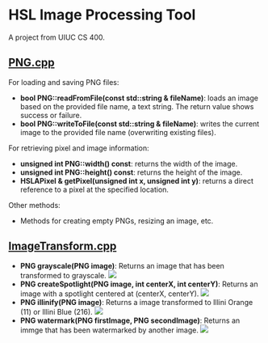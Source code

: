 # HSL Image Processing Tool
A project from UIUC CS 400.

## [PNG.cpp](https://github.com/neekoleung/image-transform-tool/blob/master/uiuc/PNG.cpp)
For loading and saving PNG files:
* __bool PNG::readFromFile(const std::string & fileName)__: loads an image based on the provided
file name, a text string. The return value shows success or failure. 
* __bool PNG::writeToFile(const std::string & fileName)__: writes the current image to the provided
file name (overwriting existing files).

For retrieving pixel and image information:
* __unsigned int PNG::width() const__: returns the width of the image.
* __unsigned int PNG::height() const__: returns the height of the image.
* __HSLAPixel & getPixel(unsigned int x, unsigned int y)__: returns a direct reference to a pixel at
the specified location.

Other methods:
* Methods for creating empty PNGs, resizing an image, etc.

## [ImageTransform.cpp](https://github.com/neekoleung/image-transform-tool/blob/master/ImageTransform.cpp)
* __PNG grayscale(PNG image)__: Returns an image that has been transformed to grayscale.
![](https://res.cloudinary.com/dvrxfispp/image/upload/v1583224387/Github/uiuc-cpp/1_vaxkjw.png)
* __PNG createSpotlight(PNG image, int centerX, int centerY)__: Returns an image with a spotlight centered at (centerX, centerY).
![](https://res.cloudinary.com/dvrxfispp/image/upload/v1583224382/Github/uiuc-cpp/2_p72xiu.png)
* __PNG illinify(PNG image)__: Returns a image transformed to Illini Orange (11) or Illini Blue (216).
![](https://res.cloudinary.com/dvrxfispp/image/upload/v1583224380/Github/uiuc-cpp/3_nmadmi.png)
* __PNG watermark(PNG firstImage, PNG secondImage)__: Returns an immge that has been watermarked by another image.
![](https://res.cloudinary.com/dvrxfispp/image/upload/v1583224376/Github/uiuc-cpp/4_mdlc10.png)

